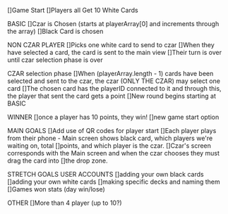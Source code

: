 []Game Start
[]Players all Get 10 White Cards

BASIC
[]Czar is Chosen (starts at playerArray[0] and increments through the array)
[]Black Card is chosen

NON CZAR PLAYER
[]Picks one white card to send to czar
[]When they have selected a card, the card is sent to the main view
[]Their turn is over until czar selection phase is over

CZAR selection phase
[]When (playerArray.length - 1) cards have been selected and sent to the czar, the czar (ONLY THE CZAR) may select one card
[]The chosen card has the playerID connected to it and through this, the player that sent the card gets a point
[]New round begins starting at BASIC

WINNER
[]once a player has 10 points, they win!
[]new game start option



MAIN GOALS
[]Add use of QR codes for player start
[]Each player plays from their phone - Main screen shows black card, which players we're waiting on, total []points, and which player is the czar.
[]Czar's screen corresponds with the Main screen and when the czar chooses they must drag the card into []the drop zone.

STRETCH GOALS
USER ACCOUNTS
[]adding your own black cards
[]adding your own white cards
[]making specific decks and naming them
[]Games won stats (day win/lose)

OTHER
[]More than 4 player (up to 10?)
